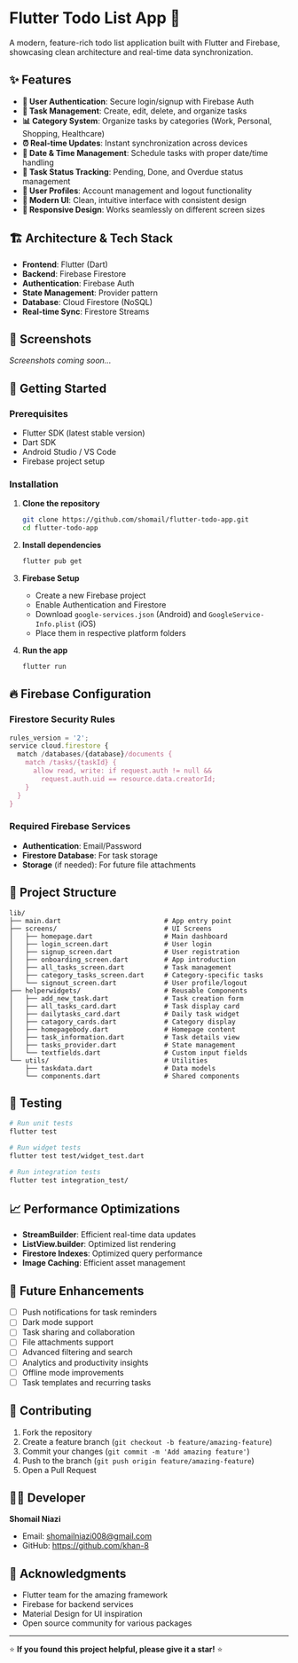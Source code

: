 # Flutter Todo List App 📱

A modern, feature-rich todo list application built with Flutter and Firebase, showcasing clean architecture and real-time data synchronization.

## ✨ Features

- **🔐 User Authentication**: Secure login/signup with Firebase Auth
- **📝 Task Management**: Create, edit, delete, and organize tasks
- **📊 Category System**: Organize tasks by categories (Work, Personal, Shopping, Healthcare)
- **⏰ Real-time Updates**: Instant synchronization across devices
- **📅 Date & Time Management**: Schedule tasks with proper date/time handling
- **🎯 Task Status Tracking**: Pending, Done, and Overdue status management
- **👤 User Profiles**: Account management and logout functionality
- **🎨 Modern UI**: Clean, intuitive interface with consistent design
- **📱 Responsive Design**: Works seamlessly on different screen sizes

## 🏗️ Architecture & Tech Stack

- **Frontend**: Flutter (Dart)
- **Backend**: Firebase Firestore
- **Authentication**: Firebase Auth
- **State Management**: Provider pattern
- **Database**: Cloud Firestore (NoSQL)
- **Real-time Sync**: Firestore Streams

## 📱 Screenshots

<!-- Add screenshots here when available -->
*Screenshots coming soon...*

## 🚀 Getting Started

### Prerequisites

- Flutter SDK (latest stable version)
- Dart SDK
- Android Studio / VS Code
- Firebase project setup

### Installation

1. **Clone the repository**
   ```bash
   git clone https://github.com/shomail/flutter-todo-app.git
   cd flutter-todo-app
   ```

2. **Install dependencies**
   ```bash
   flutter pub get
   ```

3. **Firebase Setup**
   - Create a new Firebase project
   - Enable Authentication and Firestore
   - Download `google-services.json` (Android) and `GoogleService-Info.plist` (iOS)
   - Place them in respective platform folders

4. **Run the app**
   ```bash
   flutter run
   ```

## 🔥 Firebase Configuration

### Firestore Security Rules
```javascript
rules_version = '2';
service cloud.firestore {
  match /databases/{database}/documents {
    match /tasks/{taskId} {
      allow read, write: if request.auth != null && 
        request.auth.uid == resource.data.creatorId;
    }
  }
}
```

### Required Firebase Services
- **Authentication**: Email/Password
- **Firestore Database**: For task storage
- **Storage** (if needed): For future file attachments

## 📂 Project Structure

```
lib/
├── main.dart                          # App entry point
├── screens/                           # UI Screens
│   ├── homepage.dart                  # Main dashboard
│   ├── login_screen.dart              # User login
│   ├── signup_screen.dart             # User registration
│   ├── onboarding_screen.dart         # App introduction
│   ├── all_tasks_screen.dart          # Task management
│   ├── category_tasks_screen.dart     # Category-specific tasks
│   └── signout_screen.dart            # User profile/logout
├── helperwidgets/                     # Reusable Components
│   ├── add_new_task.dart              # Task creation form
│   ├── all_tasks_card.dart            # Task display card
│   ├── dailytasks_card.dart           # Daily task widget
│   ├── catagory_cards.dart            # Category display
│   ├── homepagebody.dart              # Homepage content
│   ├── task_information.dart          # Task details view
│   ├── tasks_provider.dart            # State management
│   └── textfields.dart                # Custom input fields
└── utils/                             # Utilities
    ├── taskdata.dart                  # Data models
    └── components.dart                # Shared components
```

## 🧪 Testing

```bash
# Run unit tests
flutter test

# Run widget tests
flutter test test/widget_test.dart

# Run integration tests
flutter test integration_test/
```

## 📈 Performance Optimizations

- **StreamBuilder**: Efficient real-time data updates
- **ListView.builder**: Optimized list rendering
- **Firestore Indexes**: Optimized query performance
- **Image Caching**: Efficient asset management

## 🚧 Future Enhancements

- [ ] Push notifications for task reminders
- [ ] Dark mode support
- [ ] Task sharing and collaboration
- [ ] File attachments support
- [ ] Advanced filtering and search
- [ ] Analytics and productivity insights
- [ ] Offline mode improvements
- [ ] Task templates and recurring tasks

## 🤝 Contributing

1. Fork the repository
2. Create a feature branch (`git checkout -b feature/amazing-feature`)
3. Commit your changes (`git commit -m 'Add amazing feature'`)
4. Push to the branch (`git push origin feature/amazing-feature`)
5. Open a Pull Request

## 👨‍💻 Developer

**Shomail Niazi**
- Email: shomailniazi008@gmail.com
- GitHub: https://github.com/khan-8

## 🙏 Acknowledgments

- Flutter team for the amazing framework
- Firebase for backend services
- Material Design for UI inspiration
- Open source community for various packages

---

⭐ **If you found this project helpful, please give it a star!** ⭐
